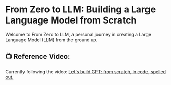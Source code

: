 # From Zero to LLM: Building a Large Language Model from Scratch
Welcome to From Zero to LLM, a personal journey in creating a Large Language Model (LLM) from the ground up.

## 📺 Reference Video:
Currently following the video:
[Let's build GPT: from scratch, in code, spelled out. ](https://www.youtube.com/watch?v=kCc8FmEb1nY&t=1s)
